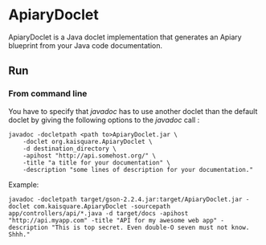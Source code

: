 ApiaryDoclet
============

ApiaryDoclet is a Java doclet implementation that generates an Apiary blueprint from your Java code documentation.


Run
---

### From command line

You have to specify that *javadoc* has to use another doclet than the default doclet by giving the following options to the *javadoc* call :

	javadoc -docletpath <path to>ApiaryDoclet.jar \
		-doclet org.kaisquare.ApiaryDoclet \
        -d destination_directory \
        -apihost "http://api.somehost.org/" \
        -title "a title for your documentation" \
        -description "some lines of description for your documentation."

Example:

	javadoc -docletpath target/gson-2.2.4.jar:target/ApiaryDoclet.jar -doclet com.kaisquare.ApiaryDoclet -sourcepath app/controllers/api/*.java -d target/docs -apihost "http://api.myapp.com" -title "API for my awesome web app" -description "This is top secret. Even double-O seven must not know. Shhh."


